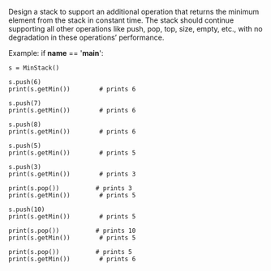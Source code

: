 Design a stack to support an additional operation that returns the minimum element from the stack in constant time.
The stack should continue supporting all other operations like push, pop, top, size, empty, etc., with no degradation in these operations’ performance.



Example:
if __name__ == '__main__':
 
    s = MinStack()
 
    s.push(6)
    print(s.getMin())        # prints 6
 
    s.push(7)
    print(s.getMin())        # prints 6
 
    s.push(8)
    print(s.getMin())        # prints 6
 
    s.push(5)
    print(s.getMin())        # prints 5
 
    s.push(3)
    print(s.getMin())        # prints 3
 
    print(s.pop())          # prints 3
    print(s.getMin())        # prints 5
 
    s.push(10)
    print(s.getMin())        # prints 5
 
    print(s.pop())          # prints 10
    print(s.getMin())        # prints 5
 
    print(s.pop())          # prints 5
    print(s.getMin())        # prints 6
